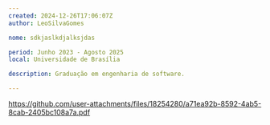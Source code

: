 ```yaml
---
created: 2024-12-26T17:06:07Z
author: LeoSilvaGomes

nome: sdkjaslkdjalksjdas

period: Junho 2023 - Agosto 2025
local: Universidade de Brasília

description: Graduação em engenharia de software.

---
```


https://github.com/user-attachments/files/18254280/a71ea92b-8592-4ab5-8cab-2405bc108a7a.pdf
